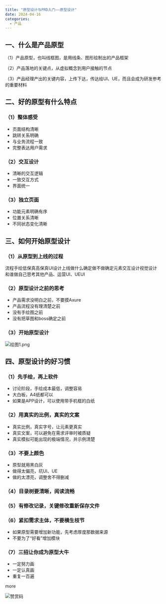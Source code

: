 ```yaml
---
title: "原型设计与PRD入门——原型设计"
date: 2024-04-16
categories:
  - 产品
---
```



## 一、什么是产品原型

<!-- more -->

（1）产品原型，也叫线框图，是用线条、图形绘制出的产品框架

（2）产品落地的关键点，从虚拟概念到用户接触的节点

（3）产品经理产出的关键内容，上传下达，传达给UI、UE，而且会成为研发参考的重要材料

## 二、好的原型有什么特点

### （1）整体感受

- 页面结构清晰
- 跳转关系明确
- 与业务流程一致
- 完整表达用户需求

### （2）交互设计

- 清晰的交互逻辑
- 一致交互方式
- 界面统一

### （3）独立页面

- 功能元素明确有序
- 位置关系清晰
- 不同状态变化清晰

## 三、如何开始原型设计

### （1）从原型到上线的过程

流程手绘低保真高保真UI设计上线做什么确定做不做确定元素交互设计视觉设计和谁做自己思考其他产品、运营UI、UEUI

### （2）原型设计之前的思考

- 产品需求没明白之前，不要摸Axure
- 产品流程没有理清楚之前
- 没有手绘图之前
- 没有把草图和boss确定之前

### （3）开始原型设计

![绘图1.png](../../../../assets/images/绘图1.png)

## 四、原型设计的好习惯

### （1）先手绘，再上软件

- 讨论阶段，手绘成本最低，调整容易
- 大白板，A4纸都可以
- 如果是APP设计，可以使用带手机框的白纸

### （2）用真实的比例，真实的文案

- 真实比例，真实字号，让元素更真实
- 真实文案，可以避免在需求评审时被质疑
- 真实模拟可能出现的极端情况，并示例清楚

### （3）不要上颜色

- 原型就用黑白灰
- 做得太偏亮，坑UI、UE
- 做的太漂亮，调整舍不得删减

### （4）目录树要清晰，阅读流畅

### （5）有修改记录，关键修改重新保存文件

### （6）紧扣需求主体，不要横生枝节

- 如果原型需要增加新功能，先考虑厚度那数据来源
- 不要为了“好看”增加模块

### （7）三招让你成为原型大牛

- 一定努力画
- 一定认真画
- 重复一百遍

more

![赞赏码](../../../../assets/images/赞赏码)